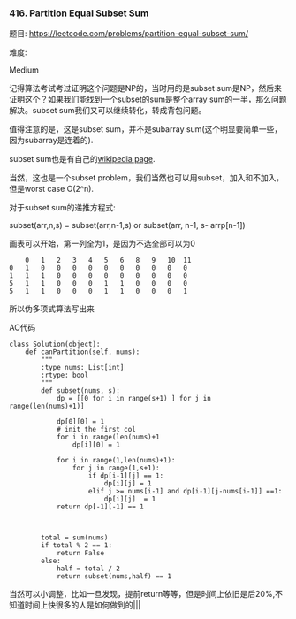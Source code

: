 ### 416.  Partition Equal Subset Sum



题目:
<https://leetcode.com/problems/partition-equal-subset-sum/>

难度:

Medium 

记得算法考试考过证明这个问题是NP的，当时用的是subset sum是NP，然后来证明这个？如果我们能找到一个subset的sum是整个array sum的一半，那么问题解决。subset sum我们又可以继续转化，转成背包问题。

值得注意的是，这是subset sum，并不是subarray sum(这个明显要简单一些，因为subarray是连着的).

subset sum也是有自己的[wikipedia page](https://en.wikipedia.org/wiki/Subset_sum_problem).



当然，这也是一个subset problem，我们当然也可以用subset，加入和不加入，但是worst case O(2^n).



对于subset sum的递推方程式:

subset(arr,n,s) = subset(arr,n-1,s) or subset(arr, n-1, s- arrp[n-1])



画表可以开始，第一列全为1，是因为不选全部可以为0



```
	0	1	2	3	4	5	6	8	9	10	11
0	1	0	0	0	0	0	0	0	0	0	0
1	1	1	0	0	0	0	0	0	0	0	0
5	1	1	0	0	0	1	1	0	0	0	0
5	1	1	0	0	0	1	1	0	0	0	1
```



所以伪多项式算法写出来

AC代码



```
class Solution(object):
    def canPartition(self, nums):
        """
        :type nums: List[int]
        :rtype: bool
        """
        def subset(nums, s):
        	dp = [[0 for i in range(s+1) ] for j in range(len(nums)+1)]

        	dp[0][0] = 1
        	# init the first col
        	for i in range(len(nums)+1 
        		dp[i][0] = 1

        	for i in range(1,len(nums)+1):
        		for j in range(1,s+1):
        			if dp[i-1][j] == 1:
        				dp[i][j] = 1
        			elif j >= nums[i-1] and dp[i-1][j-nums[i-1]] ==1:
        				dp[i][j]  = 1
        	return dp[-1][-1] == 1



        total = sum(nums)
        if total % 2 == 1:
        	return False
        else:
        	half = total / 2
        	return subset(nums,half) == 1

```



当然可以小调整，比如一旦发现，提前return等等，但是时间上依旧是后20%,不知道时间上快很多的人是如何做到的|||

